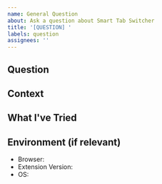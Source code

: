 ```yaml
---
name: General Question
about: Ask a question about Smart Tab Switcher
title: '[QUESTION] '
labels: question
assignees: ''
---
```


## Question
<!-- Your question about Smart Tab Switcher -->

## Context
<!-- Any relevant context that might help us understand your question better -->

## What I've Tried
<!-- If you've already tried to find an answer, please let us know what you've tried -->

## Environment (if relevant)
- Browser: <!-- e.g. Chrome, Firefox, Edge -->
- Extension Version: <!-- e.g. 1.2.0 -->
- OS: <!-- e.g. Windows 10, macOS Sonoma, Ubuntu 22.04 --> 